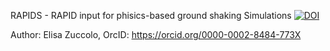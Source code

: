 RAPIDS - RAPID input for phisics-based ground shaking Simulations
[![DOI](https://zenodo.org/badge/774905021.svg)](https://doi.org/10.5281/zenodo.14201458)


Author: Elisa Zuccolo, OrcID: https://orcid.org/0000-0002-8484-773X


